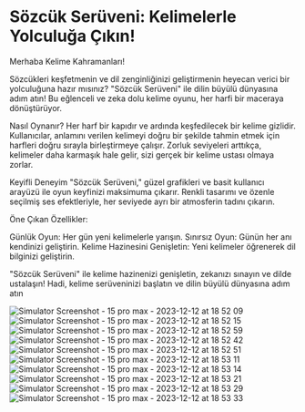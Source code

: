# Sözcük Serüveni: Kelimelerle Yolculuğa Çıkın!

Merhaba Kelime Kahramanları!

Sözcükleri keşfetmenin ve dil zenginliğinizi geliştirmenin heyecan verici bir yolculuğuna hazır mısınız? "Sözcük Serüveni" ile dilin büyülü dünyasına adım atın! Bu eğlenceli ve zeka dolu kelime oyunu, her harfi bir maceraya dönüştürüyor.

Nasıl Oynanır?
Her harf bir kapıdır ve ardında keşfedilecek bir kelime gizlidir. Kullanıcılar, anlamını verilen kelimeyi doğru bir şekilde tahmin etmek için harfleri doğru sırayla birleştirmeye çalışır. Zorluk seviyeleri arttıkça, kelimeler daha karmaşık hale gelir, sizi gerçek bir kelime ustası olmaya zorlar.

Keyifli Deneyim
"Sözcük Serüveni," güzel grafikleri ve basit kullanıcı arayüzü ile oyun keyfinizi maksimuma çıkarır. Renkli tasarımı ve özenle seçilmiş ses efektleriyle, her seviyede ayrı bir atmosferin tadını çıkarın.

Öne Çıkan Özellikler:

Günlük Oyun: Her gün yeni kelimelerle yarışın.
Sınırsız Oyun: Günün her anı kendinizi geliştirin.
Kelime Hazinesini Genişletin: Yeni kelimeler öğrenerek dil bilginizi geliştirin.

"Sözcük Serüveni" ile kelime hazinenizi genişletin, zekanızı sınayın ve dilde ustalaşın! Hadi, kelime serüveninizi başlatın ve dilin büyülü dünyasına adım atın

![Simulator Screenshot - 15 pro max - 2023-12-12 at 18 52 09](https://github.com/AzizKizgin/Sozcuk-Seruveni/assets/65086568/9595eed5-7970-40d2-a960-8eabf8522111)
![Simulator Screenshot - 15 pro max - 2023-12-12 at 18 52 15](https://github.com/AzizKizgin/Sozcuk-Seruveni/assets/65086568/4cba5f77-929b-4d4e-9eef-c4d7ae8de6d5)
![Simulator Screenshot - 15 pro max - 2023-12-12 at 18 52 59](https://github.com/AzizKizgin/Sozcuk-Seruveni/assets/65086568/1c52f32e-d361-4096-9a80-10d88668ee5a)
![Simulator Screenshot - 15 pro max - 2023-12-12 at 18 52 42](https://github.com/AzizKizgin/Sozcuk-Seruveni/assets/65086568/88c8bef6-af4c-4013-a11f-34f910930d07)
![Simulator Screenshot - 15 pro max - 2023-12-12 at 18 52 51](https://github.com/AzizKizgin/Sozcuk-Seruveni/assets/65086568/af618b48-62dc-4ac1-9481-2d9ea0325a45)
![Simulator Screenshot - 15 pro max - 2023-12-12 at 18 53 11](https://github.com/AzizKizgin/Sozcuk-Seruveni/assets/65086568/4d1e7017-2b0e-4d09-9dc0-0271836ac347)
![Simulator Screenshot - 15 pro max - 2023-12-12 at 18 53 14](https://github.com/AzizKizgin/Sozcuk-Seruveni/assets/65086568/6ab676bd-95b7-4130-af91-898d0cfb7915)
![Simulator Screenshot - 15 pro max - 2023-12-12 at 18 53 21](https://github.com/AzizKizgin/Sozcuk-Seruveni/assets/65086568/4988fe39-5160-4adf-be6f-362d8d656762)
![Simulator Screenshot - 15 pro max - 2023-12-12 at 18 53 29](https://github.com/AzizKizgin/Sozcuk-Seruveni/assets/65086568/8153c0b2-b479-48d3-b3f6-4b8ae12f728d)
![Simulator Screenshot - 15 pro max - 2023-12-12 at 18 53 33](https://github.com/AzizKizgin/Sozcuk-Seruveni/assets/65086568/521bfa1d-350d-4db8-8cea-4166533037d3)
